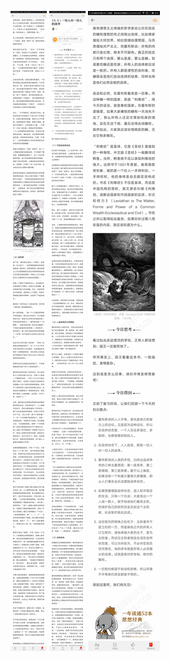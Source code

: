 ![](../../images/2017年06月/XY0621一切人对一切人的2.jpg)
![](../../images/2017年06月/XY0621一切人对一切人的战争.jpg)
![](../../images/2017年06月/XY0621一切人对一切人的战争3.jpg)
